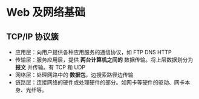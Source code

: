 # Web 及网络基础

## TCP/IP 协议簇

+ 应用层：向用户提供各种应用服务的通信协议，如 FTP DNS HTTP
+ 传输层：服务应用层，提供 **两台计算机之间的** 数据传输。将上层数据划分为 **报文** 并传输。有 TCP 和 UDP
+ 网络层：处理网路中的 **数据包**，边搜索路径边传输
+ 链路层：连接网络的硬件或处理硬件的部分。如网卡等硬件的驱动、网卡本身、光纤等。